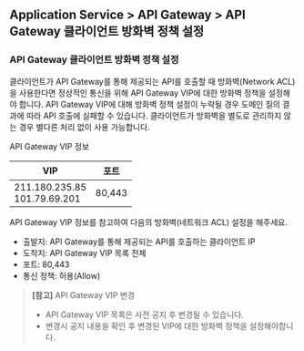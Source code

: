 ## Application Service > API Gateway > API Gateway 클라이언트 방화벽 정책 설정 

### API Gateway 클라이언트 방화벽 정책 설정 

클라이언트가 API Gateway를 통해 제공되는 API를 호출할 때 방화벽(Network ACL)을 사용한다면 정상적인 통신을 위해 API Gateway VIP에 대한 방화벽 정책을 설정해야 합니다.
API Gateway VIP에 대해 방화벽 정책 설정이 누락될 경우 도메인 질의 결과에 따라 API 호출에 실패할 수 있습니다. 
클라이언트가 방화벽을 별도로 관리하지 않는 경우 별다른 처리 없이 사용 가능합니다.

API Gateway VIP 정보

| VIP | 포트 |
| --- | --- |
| 211.180.235.85<br>101.79.69.201 | 80,443 |

API Gateway VIP 정보를 참고하여 다음의 방화벽(네트워크 ACL) 설정을 해주세요. 
* 출발지: API Gateway를 통해 제공되는 API를 호출하는 클라이언트 IP
* 도착지: API Gateway VIP 목록 전체 
* 포트: 80,443
* 통신 정책: 허용(Allow) 

> **[참고]** API Gateway VIP 변경
> * API Gateway VIP 목록은 사전 공지 후 변경될 수 있습니다. 
> * 변경시 공지 내용을 확인 후 변경된 VIP에 대한 방화벽 정책을 설정해야합니다.